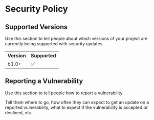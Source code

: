 # Security Policy

## Supported Versions

Use this section to tell people about which versions of your project are
currently being supported with security updates.

| Version | Supported          |
| ------- | ------------------ |
| b1.0+   | :white_check_mark: |

## Reporting a Vulnerability

Use this section to tell people how to report a vulnerability.

Tell them where to go, how often they can expect to get an update on a
reported vulnerability, what to expect if the vulnerability is accepted or
declined, etc.
